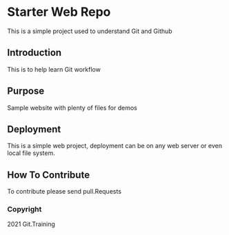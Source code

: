 # Starter Web Repo

This is a simple project used to understand Git and Github

## Introduction

This is to help learn Git workflow

## Purpose

Sample website with plenty of files for demos

## Deployment
This is a simple web project, deployment can be on any web server or even local file system.

## How To Contribute

To contribute please send pull.Requests

### Copyright

2021 Git.Training
